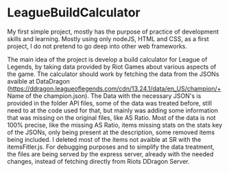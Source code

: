 # LeagueBuildCalculator
My first simple project, mostly has the purpose of practice of development skills and learning.
Mostly using only nodeJS, HTML and CSS, as a first project, I do not pretend to go deep into other web frameworks.
  
  The main idea of the project is develop a build calculator for League of Legends, by taking data provided by Riot Games about various aspects of the game.
  The calculator should work by fetching the data from the JSONs avaible at DataDragon (https://ddragon.leagueoflegends.com/cdn/13.24.1/data/en_US/champion/+ Name of the champion.json).
  The Data with the necessary JSON's is provided in the folder API files, some of the data was treated before, still need to at the code used for that, but mainly was adding some information that was missing on the original files, like AS Ratio.
  Most of the data is not 100% precise, like the missing AS Ratio, items missing stats on the stats key of the JSONs, only being present at the description, some removed items being included. I deleted most of the items not avaible at SR with the itemsFitler.js.
  For debugging purposes and to simplify the data treatment, the files are being served by the express server, already with the needed changes, instead of fetching directly from Riots DDragon Server.
